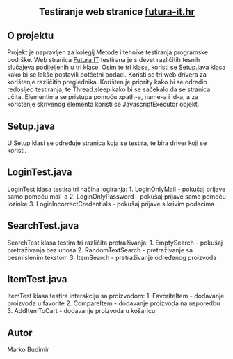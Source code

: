 <br />
<div align="center">
  <h2 align="center">Testiranje web stranice <a href="https://www.futura-it.hr/">futura-it.hr</a></h2>
</div>

## O projektu
Projekt je napravljen za kolegij Metode i tehnike testiranja programske podrške.
Web stranica <a href="https://www.futura-it.hr/"> Futura IT</a> testirana je s devet različitih tesnih slučajeva
podijeljenih u tri klase. Osim te tri klase, koristi se Setup.java klasa kako bi se lakše postavili potčetni podaci.
Koristi se tri web drivera za korištenje različitih preglednika. Korišten je priority kako bi se odredio redosljed 
testiranja, te Thread.sleep kako bi se sačekalo da se stranica učita. Elementima se pristupa pomoću xpath-a, name-a
i id-a, a za korištenje skrivenog elementa koristi se JavascriptExecutor objekt.


## Setup.java
U Setup klasi se određuje stranica koja se testira, te bira driver koji se koristi.


## LoginTest.java
LoginTest klasa testira tri načina logiranja:
	1. LoginOnlyMail - pokušaj prijave samo pomoću mail-a
	2. LoginOnlyPassword - pokušaj prijave samo pomoću lozinke
	3. LoginIncorrectCredentials - pokušaj prijave s krivim podacima


## SearchTest.java
SearchTest klasa testira tri različita pretraživanja:
	1. EmptySearch - pokušaj pretraživanja bez unosa
	2. RandomTextSearch - pretraživanje sa besmislenim tekstom
	3. ItemSearch - pretraživanje određenog proizvoda


## ItemTest.java
ItemTest klasa testira interakciju sa proizvodom:
	1. FavoriteItem - dodavanje proizvoda u favorite
	2. CompareItem - dodavanje proizvoda na usporedbu
	3. AddItemToCart - dodavanje proizvoda u košaricu


## Autor
Marko Budimir
